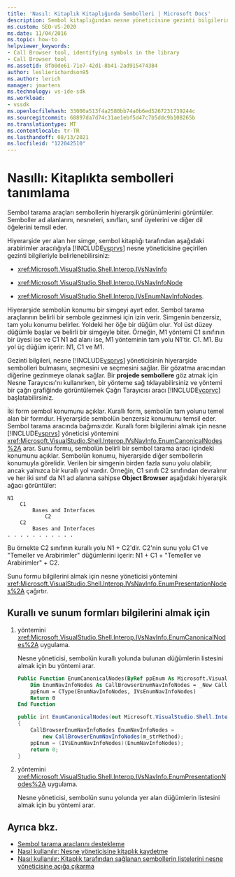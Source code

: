```yaml
---
title: 'Nasıl: Kitaplık Kitaplığında Sembolleri | Microsoft Docs'
description: Sembol kitaplığından nesne yöneticisine gezinti bilgilerini geçiren yöntemler kullanarak bir kitaplıkta sembolleri Visual Studio öğrenin.
ms.custom: SEO-VS-2020
ms.date: 11/04/2016
ms.topic: how-to
helpviewer_keywords:
- Call Browser tool, identifying symbols in the library
- Call Browser tool
ms.assetid: 8fb0de61-71e7-42d1-8b41-2ad915474384
author: leslierichardson95
ms.author: lerich
manager: jmartens
ms.technology: vs-ide-sdk
ms.workload:
- vssdk
ms.openlocfilehash: 33000a513f4a2580bb74a0b6ed5267231739244c
ms.sourcegitcommit: 68897da7d74c31ae1ebf5d47c7b5ddc9b108265b
ms.translationtype: MT
ms.contentlocale: tr-TR
ms.lasthandoff: 08/13/2021
ms.locfileid: "122042510"
---
```

# <a name="how-to-identify-symbols-in-a-library"></a>Nasıllı: Kitaplıkta sembolleri tanımlama
Sembol tarama araçları sembollerin hiyerarşik görünümlerini görüntüler. Semboller ad alanlarını, nesneleri, sınıfları, sınıf üyelerini ve diğer dil öğelerini temsil eder.

 Hiyerarşide yer alan her simge, sembol kitaplığı tarafından aşağıdaki arabirimler aracılığıyla [!INCLUDE[vsprvs](../../code-quality/includes/vsprvs_md.md)] nesne yöneticisine geçirilen gezinti bilgileriyle belirlenebilirsiniz:

- <xref:Microsoft.VisualStudio.Shell.Interop.IVsNavInfo>

- <xref:Microsoft.VisualStudio.Shell.Interop.IVsNavInfoNode>

- <xref:Microsoft.VisualStudio.Shell.Interop.IVsEnumNavInfoNodes>.

 Hiyerarşide sembolün konumu bir simgeyi ayırt eder. Sembol tarama araçlarının belirli bir sembole gezinmesi için izin verir. Simgenin benzersiz, tam yolu konumu belirler. Yoldeki her öğe bir düğüm olur. Yol üst düzey düğümle başlar ve belirli bir simgeyle biter. Örneğin, M1 yöntemi C1 sınıfının bir üyesi ise ve C1 N1 ad alanı ise, M1 yönteminin tam yolu N1'tir. C1. M1. Bu yol üç düğüm içerir: N1, C1 ve M1.

 Gezinti bilgileri, nesne [!INCLUDE[vsprvs](../../code-quality/includes/vsprvs_md.md)] yöneticisinin hiyerarşide sembolleri bulmasını, seçmesini ve seçmesini sağlar. Bir gözatma aracından diğerine gezinmeye olanak sağlar. Bir **projede sembollere** göz atmak için Nesne Tarayıcısı'nı kullanırken, bir yönteme sağ tıklayabilirsiniz ve yöntemi bir çağrı grafiğinde görüntülemek Çağrı Tarayıcısı aracı [!INCLUDE[vcprvc](../../code-quality/includes/vcprvc_md.md)] başlatabilirsiniz. 

 İki form sembol konumunu açıklar. Kurallı form, sembolün tam yolunu temel alan bir formdur. Hiyerarşide sembolün benzersiz konumunu temsil eder. Sembol tarama aracında bağımsızdır. Kurallı form bilgilerini almak için nesne [!INCLUDE[vsprvs](../../code-quality/includes/vsprvs_md.md)] yöneticisi yöntemini <xref:Microsoft.VisualStudio.Shell.Interop.IVsNavInfo.EnumCanonicalNodes%2A> arar. Sunu formu, sembolün belirli bir sembol tarama aracı içindeki konumunu açıklar. Sembolün konumu, hiyerarşide diğer sembollerin konumuyla görelidir. Verilen bir simgenin birden fazla sunu yolu olabilir, ancak yalnızca bir kurallı yol vardır. Örneğin, C1 sınıfı C2 sınıfından devralınır ve her iki sınıf da N1 ad alanına sahipse **Object Browser** aşağıdaki hiyerarşik ağacı görüntüler:

```
N1
    C1
        Bases and Interfaces
            C2
    C2
        Bases and Interfaces
. . . . . . . . . . .

```

 Bu örnekte C2 sınıfının kurallı yolu N1 + C2'dir. C2'nin sunu yolu C1 ve "Temeller ve Arabirimler" düğümlerini içerir: N1 + C1 + "Temeller ve Arabirimler" + C2.

 Sunu formu bilgilerini almak için nesne yöneticisi yöntemini <xref:Microsoft.VisualStudio.Shell.Interop.IVsNavInfo.EnumPresentationNodes%2A> çağırtır.

## <a name="to-obtain-canonical-and-presentation-forms-information"></a>Kurallı ve sunum formları bilgilerini almak için

1. yöntemini <xref:Microsoft.VisualStudio.Shell.Interop.IVsNavInfo.EnumCanonicalNodes%2A> uygulama.

     Nesne yöneticisi, sembolün kurallı yolunda bulunan düğümlerin listesini almak için bu yöntemi arar.

    ```vb
    Public Function EnumCanonicalNodes(ByRef ppEnum As Microsoft.VisualStudio.Shell.Interop.IVsEnumNavInfoNodes) As Integer
        Dim EnumNavInfoNodes As CallBrowserEnumNavInfoNodes = _New CallBrowserEnumNavInfoNodes(m_strMethod)
        ppEnum = CType(EnumNavInfoNodes, IVsEnumNavInfoNodes)
        Return 0
    End Function
    ```

    ```csharp
    public int EnumCanonicalNodes(out Microsoft.VisualStudio.Shell.Interop.IVsEnumNavInfoNodes ppEnum)
    {
        CallBrowserEnumNavInfoNodes EnumNavInfoNodes =
            new CallBrowserEnumNavInfoNodes(m_strMethod);
        ppEnum = (IVsEnumNavInfoNodes)(EnumNavInfoNodes);
        return 0;
    }

    ```

2. yöntemini <xref:Microsoft.VisualStudio.Shell.Interop.IVsNavInfo.EnumPresentationNodes%2A> uygulama.

     Nesne yöneticisi, sembolün sunu yolunda yer alan düğümlerin listesini almak için bu yöntemi arar.

## <a name="see-also"></a>Ayrıca bkz.
- [Sembol tarama araçlarını destekleme](../../extensibility/internals/supporting-symbol-browsing-tools.md)
- [Nasıl kullanılır: Nesne yöneticisine kitaplık kaydetme](../../extensibility/internals/how-to-register-a-library-with-the-object-manager.md)
- [Nasıl kullanılır: Kitaplık tarafından sağlanan sembollerin listelerini nesne yöneticisine açığa çıkarma](../../extensibility/internals/how-to-expose-lists-of-symbols-provided-by-the-library-to-the-object-manager.md)
